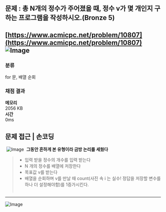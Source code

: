 
​
## **문제 : 총 N개의 정수가 주어졌을 때, 정수 v가 몇 개인지 구하는 프로그램을 작성하시오.(Bronze 5)**
[https://www.acmicpc.net/problem/10807](https://www.acmicpc.net/problem/10807)
​
![Image](https://img1.daumcdn.net/thumb/R1280x0/?scode=mtistory2&fname=https%3A%2F%2Fblog.kakaocdn.net%2Fdn%2FYBk1L%2FbtsLCtnXeeZ%2FO1ckEtgOqmA5mOrK0Li3h1%2Fimg.png)
​
---
### 분류  

for 문, 배열 순회

### 채점 결과
__메모리__  
2056 KB  
__시간__  
0ms  

## 문제 접근 | 손코딩
​
![Image](https://img1.daumcdn.net/thumb/R1280x0/?scode=mtistory2&fname=https%3A%2F%2Fblog.kakaocdn.net%2Fdn%2FCiBqD%2FbtsLB0GrbDc%2F6jR5c0mmip637jXHwhJZ0K%2Fimg.png)
​
**그동안 흔하게 본 유형이라 금방 논리를 세웠다**
> - 입력 받을 정수의 개수를 입력 받는다  
> - N 개의 정수를 배열에 저장한다  
> - 목표값 v를 받는다  
> - 배열을 순회하며 v를 만날 때 count(사진 속 i 는 실수! 정답을 저장할 변수를 하나 더 설정해야함)를 1증가시킨다.  
​
---
![Image](https://img1.daumcdn.net/thumb/R1280x0/?scode=mtistory2&fname=https%3A%2F%2Fblog.kakaocdn.net%2Fdn%2FdlexgN%2FbtsLCLvaaJZ%2FP0Ub29qqIXpYqm1TzQP63K%2Fimg.png)
